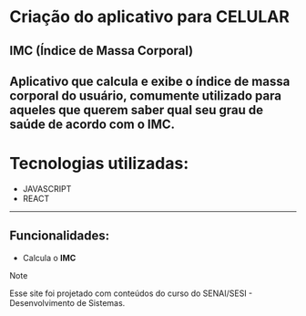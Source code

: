 # Criação do aplicativo para CELULAR  
## IMC (Índice de Massa Corporal) 
Aplicativo que calcula e exibe o índice de massa corporal do usuário, comumente utilizado para aqueles que querem saber qual seu grau de saúde de acordo com o IMC.
---
# Tecnologias utilizadas:
- JAVASCRIPT
- REACT
---
## Funcionalidades:
- Calcula o **IMC**


> [!NOTE]
> Esse site foi projetado com conteúdos do curso do SENAI/SESI  - Desenvolvimento de Sistemas.


